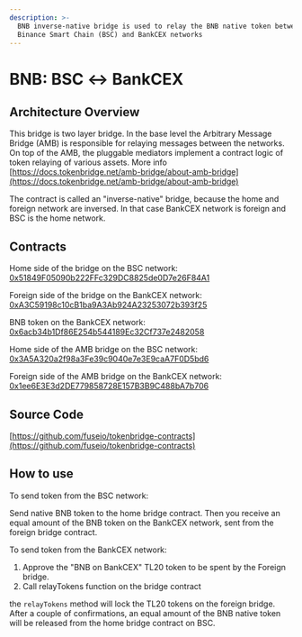 ```yaml
---
description: >-
  BNB inverse-native bridge is used to relay the BNB native token between
  Binance Smart Chain (BSC) and BankCEX networks
---
```


# BNB: BSC ↔ BankCEX

## Architecture Overview <a id="architecture-overview"></a>

This bridge is two layer bridge. In the base level the Arbitrary Message Bridge \(AMB\) is responsible for relaying messages between the networks. On top of the AMB, the pluggable mediators implement a contract logic of token relaying of various assets. More info [https://docs.tokenbridge.net/amb-bridge/about-amb-bridge](https://docs.tokenbridge.net/amb-bridge/about-amb-bridge)​‌

The contract is called an "inverse-native" bridge, because the home and foreign network are inversed. In that case BankCEX network is foreign and BSC is the home network.‌

## Contracts <a id="contracts"></a>

Home side of the bridge on the BSC network: [0x51849F05090b222FFc329DC8825de0D7e26F84A1](https://bscscan.com/address/0x51849F05090b222FFc329DC8825de0D7e26F84A1)​‌

Foreign side of the bridge on the BankCEX network: [0xA3C59198c10cB1ba9A3Ab924A23253072b393f25](https://scan.bankcoin.io/address/0xA3C59198c10cB1ba9A3Ab924A23253072b393f25)​‌

BNB token on the BankCEX network: [0x6acb34b1Df86E254b544189Ec32Cf737e2482058](https://scan.bankcoin.io/address/0x6acb34b1Df86E254b544189Ec32Cf737e2482058/transactions)​‌

Home side of the AMB bridge on the BSC network: [0x3A5A320a2f98a3Fe39c9040e7e3E9caA7F0D5bd6](https://bscscan.com/address/0x3A5A320a2f98a3Fe39c9040e7e3E9caA7F0D5bd6)​‌

Foreign side of the AMB bridge on the BankCEX network: [0x1ee6E3E3d2DE779858728E157B3B9C488bA7b706](https://scan.bankcoin.io/address/0x1ee6E3E3d2DE779858728E157B3B9C488bA7b706)​‌

## Source Code <a id="source-code"></a>

‌​[https://github.com/fuseio/tokenbridge-contracts](https://github.com/fuseio/tokenbridge-contracts)​‌

## How to use <a id="how-to-use"></a>

To send token from the BSC network:‌

Send native BNB token to the home bridge contract. Then you receive an equal amount of the BNB token on the BankCEX network, sent from the foreign bridge contract.‌

To send token from the BankCEX network:‌

1. Approve the "BNB on BankCEX" TL20 token to be spent by the Foreign bridge.
2. Call relayTokens function on the bridge contract

the `relayTokens` method will lock the TL20 tokens on the foreign bridge. After a couple of confirmations, an equal amount of the BNB native token will be released from the home bridge contract on BSC.

#### ​ <a id="undefined"></a>

[  
](https://app.gitbook.com/@fuse-1/s/fuse-dev-docs/~/drafts/-MdkekktVnuRGEokLu71/bridges/bridges/eth-fuse-erc20-bridge/@merged)


